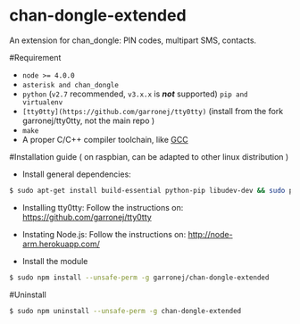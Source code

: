 # chan-dongle-extended
An extension for chan_dongle: PIN codes, multipart SMS, contacts.

#Requirement

* `node >= 4.0.0`
* `asterisk and chan_dongle`
* `python` (`v2.7` recommended, `v3.x.x` is __*not*__ supported) `pip and virtualenv`
* `[tty0tty](https://github.com/garronej/tty0tty)` (install from the fork garronej/tty0tty, not the main repo )
* `make`
* A proper C/C++ compiler toolchain, like [GCC](https://gcc.gnu.org)

#Installation guide ( on raspbian, can be adapted to other linux distribution )

* Install general dependencies:
````bash
$ sudo apt-get install build-essential python-pip libudev-dev && sudo pip install virtualenv
````

* Installing tty0tty: 
Follow the instructions on: https://github.com/garronej/tty0tty

* Instating Node.js: 
Follow the instructions on: http://node-arm.herokuapp.com/

* Install the module
``` bash
$ sudo npm install --unsafe-perm -g garronej/chan-dongle-extended
```

#Uninstall
``` bash
$ sudo npm uninstall --unsafe-perm -g chan-dongle-extended
```